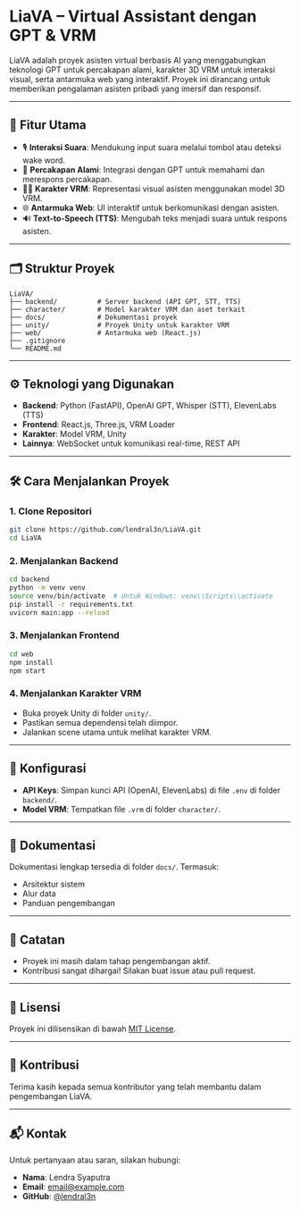 # LiaVA – Virtual Assistant dengan GPT & VRM

LiaVA adalah proyek asisten virtual berbasis AI yang menggabungkan teknologi GPT untuk percakapan alami, karakter 3D VRM untuk interaksi visual, serta antarmuka web yang interaktif. Proyek ini dirancang untuk memberikan pengalaman asisten pribadi yang imersif dan responsif.

---

## 🚀 Fitur Utama

- 🎙️ **Interaksi Suara**: Mendukung input suara melalui tombol atau deteksi wake word.
- 🧠 **Percakapan Alami**: Integrasi dengan GPT untuk memahami dan merespons percakapan.
- 👩‍💻 **Karakter VRM**: Representasi visual asisten menggunakan model 3D VRM.
- 🌐 **Antarmuka Web**: UI interaktif untuk berkomunikasi dengan asisten.
- 🔊 **Text-to-Speech (TTS)**: Mengubah teks menjadi suara untuk respons asisten.

---

## 🗂️ Struktur Proyek

```
LiaVA/
├── backend/          # Server backend (API GPT, STT, TTS)
├── character/        # Model karakter VRM dan aset terkait
├── docs/             # Dokumentasi proyek
├── unity/            # Proyek Unity untuk karakter VRM
├── web/              # Antarmuka web (React.js)
├── .gitignore
└── README.md
```

---

## ⚙️ Teknologi yang Digunakan

- **Backend**: Python (FastAPI), OpenAI GPT, Whisper (STT), ElevenLabs (TTS)
- **Frontend**: React.js, Three.js, VRM Loader
- **Karakter**: Model VRM, Unity
- **Lainnya**: WebSocket untuk komunikasi real-time, REST API

---

## 🛠️ Cara Menjalankan Proyek

### 1. Clone Repositori

```bash
git clone https://github.com/lendral3n/LiaVA.git
cd LiaVA
```

### 2. Menjalankan Backend

```bash
cd backend
python -m venv venv
source venv/bin/activate  # Untuk Windows: venv\\Scripts\\activate
pip install -r requirements.txt
uvicorn main:app --reload
```

### 3. Menjalankan Frontend

```bash
cd web
npm install
npm start
```

### 4. Menjalankan Karakter VRM

- Buka proyek Unity di folder `unity/`.
- Pastikan semua dependensi telah diimpor.
- Jalankan scene utama untuk melihat karakter VRM.

---

## 🔧 Konfigurasi

- **API Keys**: Simpan kunci API (OpenAI, ElevenLabs) di file `.env` di folder `backend/`.
- **Model VRM**: Tempatkan file `.vrm` di folder `character/`.

---

## 📄 Dokumentasi

Dokumentasi lengkap tersedia di folder `docs/`. Termasuk:

- Arsitektur sistem
- Alur data
- Panduan pengembangan

---

## 📌 Catatan

- Proyek ini masih dalam tahap pengembangan aktif.
- Kontribusi sangat dihargai! Silakan buat issue atau pull request.

---

## 📃 Lisensi

Proyek ini dilisensikan di bawah [MIT License](LICENSE).

---

## 🙌 Kontribusi

Terima kasih kepada semua kontributor yang telah membantu dalam pengembangan LiaVA.

---

## 📬 Kontak

Untuk pertanyaan atau saran, silakan hubungi:

- **Nama**: Lendra Syaputra
- **Email**: [email@example.com](mailto:l3nteam@gmail.com)
- **GitHub**: [@lendral3n](https://github.com/lendral3n)
